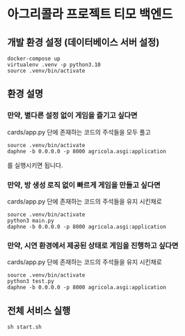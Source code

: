 # 아그리콜라 프로젝트 티모 백엔드

## 개발 환경 설정 (데이터베이스 서버 설정)

```shell
docker-compose up
virtualenv .venv -p python3.10
source .venv/bin/activate
```

## 환경 설명

### 만약, 별다른 설정 없이 게임을 즐기고 싶다면

cards/app.py 단에 존재하는 코드의 주석들을 모두 풀고

```shell
source .venv/bin/activate
daphne -b 0.0.0.0 -p 8000 agricola.asgi:application
```

를 실행시키면 됩니다.

### 만약, 방 생성 로직 없이 빠르게 게임을 만들고 싶다면

cards/app.py 단에 존재하는 코드의 주석들을 유지 시킨채로

```shell
source .venv/bin/activate
python3 main.py
daphne -b 0.0.0.0 -p 8000 agricola.asgi:application
```

### 만약, 시연 환경에서 제공된 상태로 게임을 진행하고 싶다면

cards/app.py 단에 존재하는 코드의 주석들을 유지 시킨채로

```shell
source .venv/bin/activate
python3 test.py
daphne -b 0.0.0.0 -p 8000 agricola.asgi:application
```

## 전체 서비스 실행

```shell
sh start.sh
```